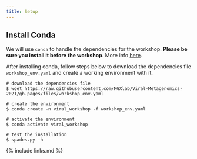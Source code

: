 ```yaml
---
title: Setup
---
```


## Install Conda
We will use `conda` to handle the dependencies for the workshop. **Please be sure you install it before the workshop**. More info [here](https://docs.conda.io/en/latest/miniconda.html).

After installing conda, follow steps below to download the dependencies file `workshop_env.yaml` and create a working environment with it.

~~~
# download the dependencies file
$ wget https://raw.githubusercontent.com/MGXlab/Viral-Metagenomics-2021/gh-pages/files/workshop_env.yaml

# create the environment
$ conda create -n viral_workshop -f workshop_env.yaml

# activate the environment
$ conda activate viral_workshop

# test the installation
$ spades.py -h
~~~



{% include links.md %}

